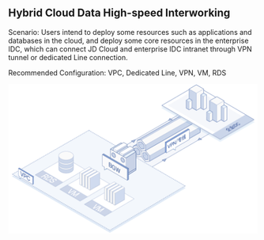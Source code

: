 ## Hybrid Cloud Data High-speed Interworking

Scenario: Users intend to deploy some resources such as applications and databases in the cloud, and deploy some core resources in the enterprise IDC, which can connect JD Cloud and enterprise IDC intranet through VPN tunnel or dedicated Line connection.

Recommended Configuration: VPC, Dedicated Line, VPN, VM, RDS

![](/image/Networking/Virtual-Private-Cloud/Hybrid-Cloud-Data-InterConnect-With-High-Speed.png)
